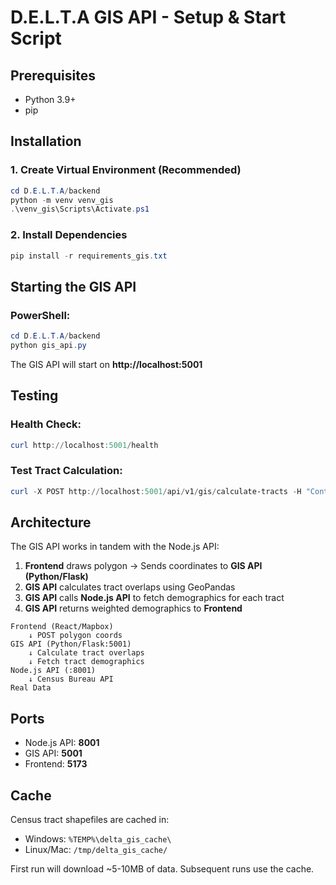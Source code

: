 # D.E.L.T.A GIS API - Setup & Start Script

## Prerequisites
- Python 3.9+
- pip

## Installation

### 1. Create Virtual Environment (Recommended)
```powershell
cd D.E.L.T.A/backend
python -m venv venv_gis
.\venv_gis\Scripts\Activate.ps1
```

### 2. Install Dependencies
```powershell
pip install -r requirements_gis.txt
```

## Starting the GIS API

### PowerShell:
```powershell
cd D.E.L.T.A/backend
python gis_api.py
```

The GIS API will start on **http://localhost:5001**

## Testing

### Health Check:
```powershell
curl http://localhost:5001/health
```

### Test Tract Calculation:
```powershell
curl -X POST http://localhost:5001/api/v1/gis/calculate-tracts -H "Content-Type: application/json" -d '{\"polygon\": [[37.7749, -122.4194], [37.7849, -122.4094], [37.7849, -122.4294], [37.7749, -122.4294]]}'
```

## Architecture

The GIS API works in tandem with the Node.js API:

1. **Frontend** draws polygon → Sends coordinates to **GIS API (Python/Flask)**
2. **GIS API** calculates tract overlaps using GeoPandas
3. **GIS API** calls **Node.js API** to fetch demographics for each tract
4. **GIS API** returns weighted demographics to **Frontend**

```
Frontend (React/Mapbox)
    ↓ POST polygon coords
GIS API (Python/Flask:5001)
    ↓ Calculate tract overlaps
    ↓ Fetch tract demographics
Node.js API (:8001)
    ↓ Census Bureau API
Real Data
```

## Ports
- Node.js API: **8001**
- GIS API: **5001**
- Frontend: **5173**

## Cache
Census tract shapefiles are cached in:
- Windows: `%TEMP%\delta_gis_cache\`
- Linux/Mac: `/tmp/delta_gis_cache/`

First run will download ~5-10MB of data. Subsequent runs use the cache.

